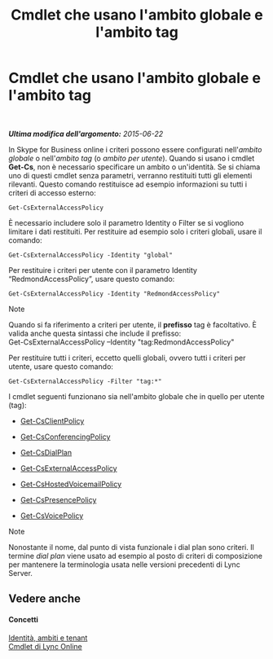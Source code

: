﻿---
title: Cmdlet che usano l'ambito globale e l'ambito tag
TOCTitle: Cmdlet che usano l'ambito globale e l'ambito tag
ms:assetid: 1e2bc055-8a72-425e-967b-e253add7018c
ms:mtpsurl: https://technet.microsoft.com/it-it/library/Dn362774(v=OCS.15)
ms:contentKeyID: 56269887
ms.date: 08/24/2015
mtps_version: v=OCS.15
ms.translationtype: HT
---

# Cmdlet che usano l'ambito globale e l'ambito tag

 

_**Ultima modifica dell'argomento:** 2015-06-22_

In Skype for Business online i criteri possono essere configurati nell'*ambito globale* o nell'*ambito tag* (o *ambito per utente*). Quando si usano i cmdlet **Get-Cs**, non è necessario specificare un ambito o un'identità. Se si chiama uno di questi cmdlet senza parametri, verranno restituiti tutti gli elementi rilevanti. Questo comando restituisce ad esempio informazioni su tutti i criteri di accesso esterno:

    Get-CsExternalAccessPolicy

È necessario includere solo il parametro Identity o Filter se si vogliono limitare i dati restituiti. Per restituire ad esempio solo i criteri globali, usare il comando:

    Get-CsExternalAccessPolicy -Identity "global"

Per restituire i criteri per utente con il parametro Identity “RedmondAccessPolicy”, usare questo comando:

    Get-CsExternalAccessPolicy -Identity "RedmondAccessPolicy"


> [!NOTE]
> Quando si fa riferimento a criteri per utente, il <STRONG>prefisso</STRONG> tag è facoltativo. È valida anche questa sintassi che include il prefisso:<BR>Get-CsExternalAccessPolicy –Identity "tag:RedmondAccessPolicy"



Per restituire tutti i criteri, eccetto quelli globali, ovvero tutti i criteri per utente, usare questo comando:

    Get-CsExternalAccessPolicy -Filter "tag:*"

I cmdlet seguenti funzionano sia nell'ambito globale che in quello per utente (tag):

  - [Get-CsClientPolicy](get-csclientpolicy.md)

  - [Get-CsConferencingPolicy](get-csconferencingpolicy.md)

  - [Get-CsDialPlan](get-csdialplan.md)

  - [Get-CsExternalAccessPolicy](get-csexternalaccesspolicy.md)

  - [Get-CsHostedVoicemailPolicy](get-cshostedvoicemailpolicy.md)

  - [Get-CsPresencePolicy](get-cspresencepolicy.md)

  - [Get-CsVoicePolicy](get-csvoicepolicy.md)


> [!NOTE]
> Nonostante il nome, dal punto di vista funzionale i dial plan sono criteri. Il termine <EM>dial plan</EM> viene usato ad esempio al posto di criteri di composizione per mantenere la terminologia usata nelle versioni precedenti di Lync Server.



## Vedere anche

#### Concetti

[Identità, ambiti e tenant](identities-scopes-and-tenants-in-skype-for-business-online.md)  
[Cmdlet di Lync Online](the-skype-for-business-online-cmdlets.md)

